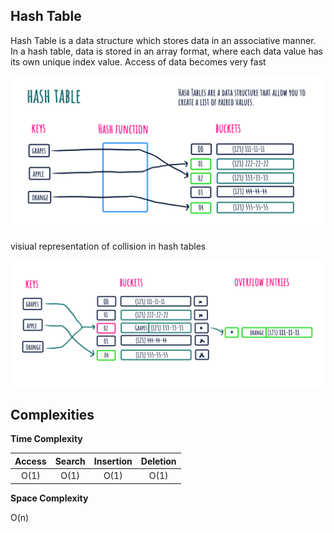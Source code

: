 ******Hash Table******
---

Hash Table is a data structure which stores data in an associative manner. In a hash table, data is stored in an array format, where each data value has its own unique index value. Access of data becomes very fast

![Alt text](https://github.com/Danish9991/Data-structures-and-Algorithms-/blob/main/hash-table/images/hash-table.png)

visiual representation of collision in hash tables

![Alt text](https://github.com/Danish9991/Data-structures-and-Algorithms-/blob/main/hash-table/images/collision.png)


****Complexities****
---

**Time Complexity**

| Access        | Search        | Insertion     | Deletion      | 
|:-------------:|:-------------:|:-------------:|:-------------:|
| O(1)          | O(1)          | O(1)          | O(1)          |

**Space Complexity**

O(n)